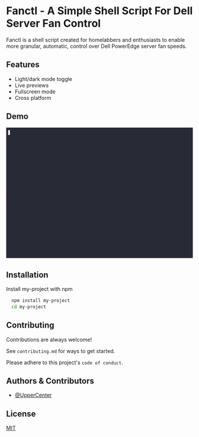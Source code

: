 # Fanctl - A Simple Shell Script For Dell Server Fan Control

Fanctl is a shell script created for homelabbers and enthusiasts to enable more granular, automatic, control over Dell PowerEdge server fan speeds.

## Features

- Light/dark mode toggle
- Live previews
- Fullscreen mode
- Cross platform

## Demo

![Demo](./demo.gif)

## Installation

Install my-project with npm

```bash
  npm install my-project
  cd my-project
```

## Contributing

Contributions are always welcome!

See `contributing.md` for ways to get started.

Please adhere to this project's `code of conduct`.

## Authors & Contributors

- [@UpperCenter](https://www.github.com/UpperCenter)

## License

[MIT](https://github.com/UpperCenter/fanctl/blob/main/LICENSE)

